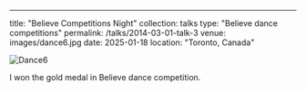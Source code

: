 ---
title: "Believe Competitions Night"
collection: talks
type: "Believe dance competitions"
permalink: /talks/2014-03-01-talk-3
venue: images/dance6.jpg
date: 2025-01-18
location: "Toronto, Canada"


![Dance6](images/dance6.jpg)

I won the gold medal in Believe dance competition.
